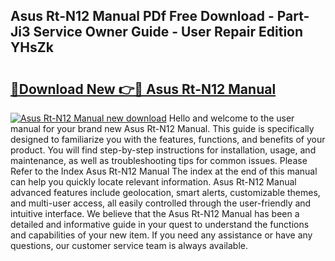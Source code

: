## Asus Rt-N12 Manual PDf Free Download - Part-Ji3 Service Owner Guide - User Repair Edition YHsZk

# <h2><a href="http://bc10517.oget.top/?id=Asus+Rt-N12+Manual">🔗Download New 👉🔴 Asus Rt-N12 Manual</a></h2>

[![Asus Rt-N12 Manual new download](https://i.imgur.com/5g1atiW.png)](http://bc10517.oget.top/?id=Asus+Rt-N12+Manual)
Hello and welcome to the user manual for your brand new Asus Rt-N12 Manual. This guide is specifically designed to familiarize you with the features, functions, and benefits of your product. You will find step-by-step instructions for installation, usage, and maintenance, as well as troubleshooting tips for common issues. Please Refer to the Index Asus Rt-N12 Manual The index at the end of this manual can help you quickly locate relevant information. Asus Rt-N12 Manual advanced features include geolocation, smart alerts, customizable themes, and multi-user access, all easily controlled through the user-friendly and intuitive interface. We believe that the Asus Rt-N12 Manual has been a detailed and informative guide in your quest to understand the functions and capabilities of your new item. If you need any assistance or have any questions, our customer service team is always available.
